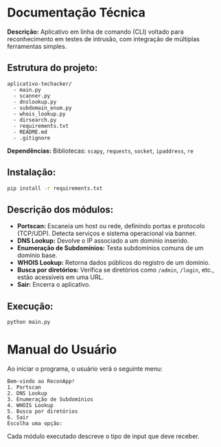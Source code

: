# Documentação Técnica

**Descrição:** Aplicativo em linha de comando (CLI) voltado para reconhecimento em testes de intrusão, com integração de múltiplas ferramentas simples.

## Estrutura do projeto:

```
aplicativo-techacker/
  - main.py
  - scanner.py
  - dnslookup.py
  - subdomain_enum.py
  - whois_lookup.py
  - dirsearch.py
  - requirements.txt
  - README.md
  - .gitignore
```

**Dependências:** Bibliotecas: `scapy`, `requests`, `socket`, `ipaddress`, `re`

## Instalação:

```bash
pip install -r requirements.txt
```

## Descrição dos módulos:

- **Portscan:** Escaneia um host ou rede, definindo portas e protocolo (TCP/UDP). Detecta serviços e sistema operacional via banner.
- **DNS Lookup:** Devolve o IP associado a um domínio inserido.
- **Enumeração de Subdomínios:** Testa subdomínios comuns de um domínio base.
- **WHOIS Lookup:** Retorna dados públicos do registro de um domínio.
- **Busca por diretórios:** Verifica se diretórios como `/admin`, `/login`, etc., estão acessíveis em uma URL.
- **Sair:** Encerra o aplicativo.

## Execução:

```bash
python main.py
```

# Manual do Usuário

Ao iniciar o programa, o usuário verá o seguinte menu:

```
Bem-vindo ao ReconApp!
1. Portscan
2. DNS Lookup
3. Enumeração de Subdomínios
4. WHOIS Lookup
5. Busca por diretórios
6. Sair
Escolha uma opção:
```

Cada módulo executado descreve o tipo de input que deve receber.